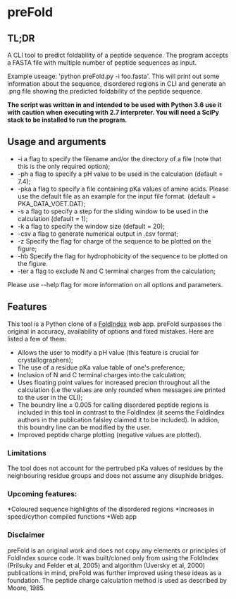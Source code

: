 # preFold
## TL;DR
A CLI tool to predict foldability of a peptide sequence. The program accepts a FASTA file with multiple number of peptide sequences as input.

Example useage: 'python preFold.py -i foo.fasta'. This will print out some information about the sequence, disordered regions in CLI and generate an .png file showing the predicted foldability of the peptide sequence.

**The script was written in and intended to be used with Python 3.6 use it with caution when executing with 2.7 interpreter. You will need a SciPy stack to be installed to run the program.**

## Usage and arguments

* -i <file name> a flag to specify the filename and/or the directory of a file (note that this is the only required option);
* -ph <int> a flag to specify a pH value to be used in the calculation (default = 7.4);
* -pka <file name> a flag to specify a file containing pKa values of amino acids. Please use the default file as an example for the input file format. (default = PKA_DATA_VOET.DAT);
* -s <int> a flag to specify a step for the sliding window to be used in the calculation (default = 1);
* -k <int> a flag to specify the window size (default = 20);
* -csv a flag to generate numerical output in .csv format;
* -z Specify the flag for charge of the sequence to be plotted on the figure;
* -hb Specify the flag for hydrophobicity of the sequence to be plotted on the figure.
* -ter a flag to exclude N and C terminal charges from the calculation;

Please use --help flag for more information on all options and parameters.

## Features
This tool is a Python clone of a [FoldIndex](https://fold.weizmann.ac.il) web app. preFold surpasses the original in accuracy, availability of options and fixed mistakes. Here are listed a few of them:
* Allows the user to modify a pH value (this feature is crucial for crystallographers);
* The use of a residue pKa value table of one's preference;
* Inclusion of N and C terminal charges into the calculation;
* Uses floating point values for increased precion throughout all the calculation (i.e the values are only rounded when messages are printed to the user in the CLI);
* The boundry line ± 0.005 for calling disordered peptide regions is included in this tool in contrast to the FoldIndex (it seems the FoldIndex authors in the publication falsley claimed it to be included). In addion, this boundry line can be modified by the user.
* Improved peptide charge plotting (negative values are plotted).

### Limitations
The tool does not account for the pertrubed pKa values of residues by the neighbouring residue groups and does not assume any disuphide bridges.

### Upcoming features:
*Coloured sequence highlights of the disordered regions
*Increases in speed/cython compiled functions
*Web app

### Disclaimer
preFold is an original work and does not copy any elements or principles of FoldIndex source code. It was built/cloned only from using the FoldIndex (Prilsuky and Felder et al, 2005) and algorithm (Uversky et al, 2000) publications in mind, preFold was further improved using these ideas as a foundation.
The peptide charge calculation method is used as described by Moore, 1985.
